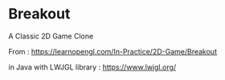 # Breakout
A Classic 2D Game Clone

From :
https://learnopengl.com/In-Practice/2D-Game/Breakout

in Java with LWJGL library :
https://www.lwjgl.org/


